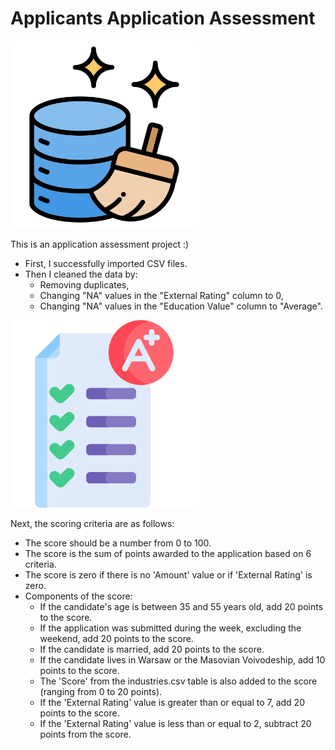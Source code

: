 # Applicants Application Assessment

<img src="https://github.com/jakubkoszewnik/jakubkoszewnik/blob/main/data-cleaning.png" width="300">

This is an application assessment project :)

* First, I successfully imported CSV files.
* Then I cleaned the data by:
  - Removing duplicates,
  - Changing "NA" values in the "External Rating" column to 0,
  - Changing "NA" values in the "Education Value" column to "Average".

<img src="https://github.com/jakubkoszewnik/jakubkoszewnik/blob/main/score.png" width="300">

Next, the scoring criteria are as follows:
- The score should be a number from 0 to 100.
- The score is the sum of points awarded to the application based on 6 criteria.
- The score is zero if there is no 'Amount' value or if 'External Rating' is zero.
- Components of the score:
  - If the candidate's age is between 35 and 55 years old, add 20 points to the score.
  - If the application was submitted during the week, excluding the weekend, add 20 points to the score.
  - If the candidate is married, add 20 points to the score.
  - If the candidate lives in Warsaw or the Masovian Voivodeship, add 10 points to the score.
  - The 'Score' from the industries.csv table is also added to the score (ranging from 0 to 20 points).
  - If the 'External Rating' value is greater than or equal to 7, add 20 points to the score.
  - If the 'External Rating' value is less than or equal to 2, subtract 20 points from the score.
